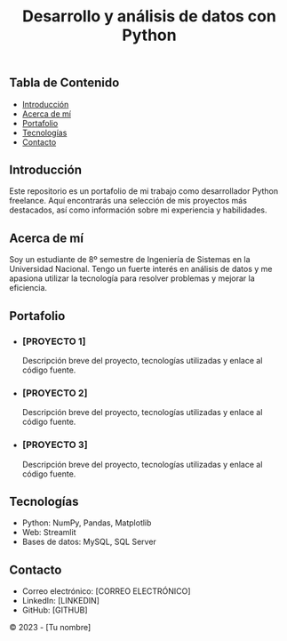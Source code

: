 <!DOCTYPE html>
<html lang="es">
<head>
    <meta charset="UTF-8">
    <link rel="stylesheet" href="style.css">
</head>
<body>
    <header>
        <h1>Desarrollo y análisis de datos con Python</h1>
    </header>
    <section id="tabla-de-contenido">
        <h2>Tabla de Contenido</h2>
        <ul>
            <li><a href="#introduccion">Introducción</a></li>
            <li><a href="#acerca-de-mi">Acerca de mí</a></li>
            <li><a href="#portafolio">Portafolio</a></li>
            <li><a href="#tecnologías">Tecnologías</a></li>
            <li><a href="#contacto">Contacto</a></li>
        </ul>
    </section>
    <main>
        <section id="introduccion">
            <h2>Introducción</h2>
            <p>Este repositorio es un portafolio de mi trabajo como desarrollador Python freelance. Aquí encontrarás una selección de mis proyectos más destacados, así como información sobre mi experiencia y habilidades.</p>
        </section>
        <section id="acerca-de-mi">
            <h2>Acerca de mí</h2>
            <p>Soy un estudiante de 8º semestre de Ingeniería de Sistemas en la Universidad Nacional. Tengo un fuerte interés en análisis de datos y me apasiona utilizar la tecnología para resolver problemas y mejorar la eficiencia.</p>
        </section>
        <section id="portafolio">
            <h2>Portafolio</h2>
            <ul>
                <li>
                    <h3>[PROYECTO 1]</h3>
                    <p>Descripción breve del proyecto, tecnologías utilizadas y enlace al código fuente.</p>
                </li>
                <li>
                    <h3>[PROYECTO 2]</h3>
                    <p>Descripción breve del proyecto, tecnologías utilizadas y enlace al código fuente.</p>
                </li>
                <li>
                    <h3>[PROYECTO 3]</h3>
                    <p>Descripción breve del proyecto, tecnologías utilizadas y enlace al código fuente.</p>
                </li>
            </ul>
        </section>
        <section id="tecnologías">
            <h2>Tecnologías</h2>
            <ul>
                <li>Python: NumPy, Pandas, Matplotlib</li>
                <li>Web: Streamlit</li>
                <li>Bases de datos: MySQL, SQL Server</li>
            </ul>
        </section>
        <section id="contacto">
            <h2>Contacto</h2>
            <ul>
                <li>Correo electrónico: [CORREO ELECTRÓNICO]</li>
                <li>LinkedIn: [LINKEDIN]</li>
                <li>GitHub: [GITHUB]</li>
            </ul>
        </section>
    </main>
    <footer>
        <p>&copy; 2023 - [Tu nombre]</p>
    </footer>
    
</body>
<!-- Script para la tabla de contenido (no mostrar en la vista previa de GitHub) -->
    <!-- <script>
        function scrollToSection(id) {
            const element = document.getElementById(id);
            element.scrollIntoView({
                behavior: "smooth",
                block: "start",
                inline: "nearest"
            });
        }
        const navLinks = document.querySelectorAll("#tabla-de-contenido ul li a");
        for (let link of navLinks) {
            link.addEventListener("click", function() {
                scrollToSection(this.getAttribute("href").slice(1));
            });
        }
    </script> -->
</html>
